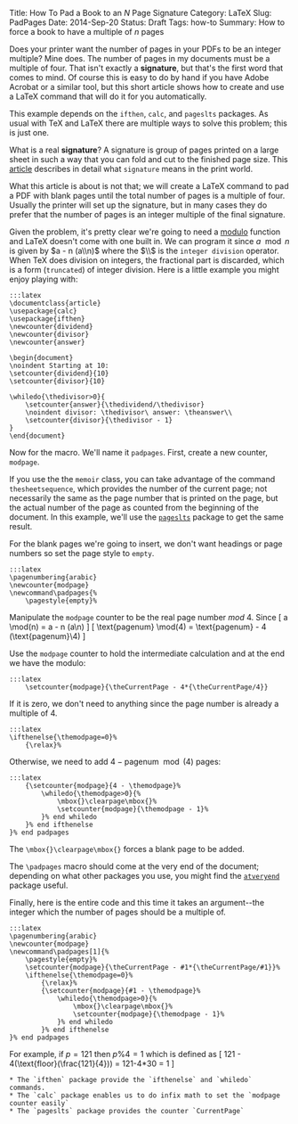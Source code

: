 Title: How To Pad a Book to an *N* Page Signature
Category: LaTeX
Slug: PadPages
Date: 2014-Sep-20
Status: Draft
Tags: how-to
Summary: How to force a book to have a multiple of *n* pages

Does your printer want the number of pages in your PDFs to be an integer multiple? Mine does. The number of pages in my documents must be a multiple of four. That isn't exactly a **signature**, but that's the first word that comes to mind. Of course this is easy to do by hand if you have Adobe Acrobat or a similar tool, but this short article shows how to create and use a LaTeX command that will do it for you automatically.

This example depends on the `ifthen`, `calc`, and `pageslts` packages. As usual with TeX and LaTeX there are multiple ways to solve this problem; this is just one.

What is a real **signature**? A signature is group of pages printed on a large sheet in such a way that you can fold and cut to the finished page size. This [article](http://www.designersinsights.com/designer-resources/understanding-and-working-with-print) describes in detail what `signature` means in the print world. 

What this article is about is not that; we will create a LaTeX command to pad a PDF with blank pages until the total number of pages is a multiple of four. Usually the printer will set up the signature, but in many cases they do prefer that the number of pages is an integer multiple of the final signature. 

Given the problem, it's pretty clear we're going to need a [modulo](http://en.wikipedia.org/wiki/Modulo_operation) function and LaTeX doesn't come with one built in. We can program it since $a \mod n$ is given by $a - n (a\\n)$ where the $\\$ is the `integer division` operator. When TeX does division on integers, the fractional part is discarded, which is a form (`truncated`) of integer division. Here is a little example you might enjoy playing with:

    :::latex
    \documentclass{article}
    \usepackage{calc}
    \usepackage{ifthen}
    \newcounter{dividend}
    \newcounter{divisor}
    \newcounter{answer}

    \begin{document}
    \noindent Starting at 10:
    \setcounter{dividend}{10}
    \setcounter{divisor}{10}

    \whiledo{\thedivisor>0}{
        \setcounter{answer}{\thedividend/\thedivisor}
        \noindent divisor: \thedivisor\ answer: \theanswer\\
        \setcounter{divisor}{\thedivisor - 1}
    }
    \end{document}

Now for the macro. We'll name it `padpages`. First, create a new counter, `modpage`. 

If you use the the `memoir` class, you can take advantage of the command `thesheetsequence`, which provides the number of the current page; not necessarily the same as the page number that is printed on the page, but the actual number of the page as counted from the beginning of the document. In this example, we'll use the [`pageslts`](http://ctan.org/pkg/pageslts) package to get the same result.

For the blank pages we're going to insert, we don't want headings or page numbers so set the page style to `empty`.

    :::latex
    \pagenumbering{arabic}
    \newcounter{modpage}
    \newcommand\padpages{%
        \pagestyle{empty}%

Manipulate the `modpage` counter to be the real page number *mod* 4. Since 
\[
a \mod(n) = a - n (a\\n)
\]
\[
\text{pagenum} \mod(4) = \text{pagenum} - 4 (\text{pagenum}\\4)
\] 

Use the `modpage` counter to hold the intermediate calculation and at the end we have the modulo:

    :::latex
        \setcounter{modpage}{\theCurrentPage - 4*{\theCurrentPage/4}}

If it is zero, we don't need to anything since the page number is already a multiple of 4.

    :::latex
    \ifthenelse{\themodpage=0}%
        {\relax}%

Otherwise, we need to add $4 - \text{pagenum}\mod(4)$ pages:

    :::latex
        {\setcounter{modpage}{4 - \themodpage}%
            \whiledo{\themodpage>0}{%
                \mbox{}\clearpage\mbox{}%
                \setcounter{modpage}{\themodpage - 1}%
            }% end whiledo
        }% end ifthenelse
    }% end padpages

The `\mbox{}\clearpage\mbox{}` forces a blank page to be added. 

The `\padpages` macro should come at the very end of the document; depending on what other packages you use, you might find the [`atveryend`](http://www.ctan.org/pkg/atveryend) package useful.

Finally, here is the entire code and this time it takes an argument--the integer which the number of pages should be a multiple of.

    :::latex
    \pagenumbering{arabic}
    \newcounter{modpage}
    \newcommand\padpages[1]{%
        \pagestyle{empty}%
        \setcounter{modpage}{\theCurrentPage - #1*{\theCurrentPage/#1}}%
        \ifthenelse{\themodpage=0}%
            {\relax}%
            {\setcounter{modpage}{#1 - \themodpage}%
                \whiledo{\themodpage>0}{%
                    \mbox{}\clearpage\mbox{}%
                    \setcounter{modpage}{\themodpage - 1}%
                }% end whiledo
            }% end ifthenelse
    }% end padpages

 For example, if $p = 121$ then $p \% 4 = 1$ which is defined as
\[
  121 - 4(\text{floor}(\frac{121}{4})) = 121-4*30 = 1
\]

    * The `ifthen` package provide the `ifthenelse` and `whiledo` commands.
    * The `calc` package enables us to do infix math to set the `modpage counter easily`
    * The `pageslts` package provides the counter `CurrentPage`